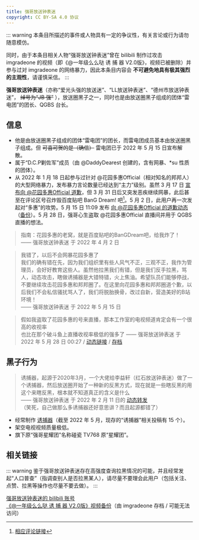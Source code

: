 ```yaml
---
title: 强哥放送钟表迷
copyright: CC BY-SA 4.0 协议
---
```


::: warning
本条目所描述的事件或人物具有一定的争议性，有关言论或行为请勿随意模仿。

同时，由于本条目相关人物“强哥放送钟表迷”曾在 bilibili 制作过攻击 imgradeone 的视频（即《@一年级么么哒 诱 捕 器 V2.0版》，视频已被删除）并参与过对 imgradeone 的网络暴力，因此本条目内容会 **不可避免地具有极其强烈的主观性**，请谨慎采信。
:::

**强哥放送钟表迷**（亦称“爱光头强的放送迷”、“LL放送钟表迷”、“德州市放送钟表迷”， ~~绰号为“JB 强”~~ ），放送圈黑子之一，同时也是由放送圈黑子组成的团体“雷电团”的团长、QGBS 台长。

## 信息

- 他是由放送圈黑子组成的团体“雷电团”的团长，而雷电团成员基本由放送圈黑子组成。但 ~~可喜可贺的是（确信）~~ 雷电团已于 2022 年 5 月 15 日宣布解散。
- 属于“D.C.P剿佐军”成员（由 @DaddyDearest 创建的，含有网暴、*su 性质的团体）。
- 从 2022 年 1 月 18 日起参与过针对 @花园多惠Official（相对知名的邦邦人）的大型网络暴力，发布暴力言论数量已经达到“主力”级别。虽然 3 月 17 日 [宣布向 @花园多惠Official 道歉](https://t.bilibili.com/638548885514485785)，但 3 月 31 日后又突发恶疾继续网暴，此后甚至在评论区号召炸毁百度贴吧 BanG Dream! 吧[^1]。5 月 2 日，此用户再一次发起对“多惠”的攻势。5 月 15 日 11:09 发布 [向 @花园多惠Official 的道歉动态](https://t.bilibili.com/660333170016649218)（[备份](https://archive.ph/VoX9g)）。5 月 28 日，强哥心生盗取 @花园多惠Official 直播间并用于 QGBS 直播的想法。

> 指南：花园多惠的老窝，就是百度贴吧的BanGDream吧，给我炸了！  
> —— 强哥放送钟表迷 于 2022 年 4 月 2 日

> 我错了，以后不会网暴花园多惠了  
> 我们的确有错在先，因为我们组织里有些人风气不正，三观不正，我作为管理员，会好好教育这些人。虽然他拉黑我们有错，但是我们反手拉黑，骂人，动态攻击，瞎做诱捕器是大错特错，火上焦油。希望队员们能够停战，不要继续攻击花园多惠和邦邦圈了。在这里向花园多惠和邦邦圈道个歉，以后我们不会私信骚扰骂人了，我们将脱胎换骨，改过自新，营造美好的B站环境！  
> —— 强哥放送钟表迷 于 2022 年 5 月 15 日

> 假如我盗取了花园多惠的号来直播，那本工作室的电视频道肯定会有一个很高的收视率  
> 也比在那个破斗鱼上直播收视率极低的强多了
> —— 强哥放送钟表迷 于 2022 年 5 月 28 日 00:27 / [动态链接](https://t.bilibili.com/664991714916696072) / [存档](https://archive.ph/QQp3I)

## 黑子行为

> 诱捕器，起源于2020年3月，一个大佬给李益轩（红石放送钟表迷）做了一个诱捕器，然后放送圈开始了一种新的反黑方式，现在就是一些瞎反黑的用这个来瞎反黑，根本就不知道真正的含义是什么  
> —— 强哥放送钟表迷 于 2022 年 2 月 11 日的 [动态转发](https://t.bilibili.com/625968848922780985)  
> （笑死，自己做那么多诱捕器还好意思讲？而且起源都错了）

- 经常制作 [诱捕器](/tv-broadcasting/youbuqi.md)（截至 2022 年 5 月，现存的“诱捕器”相关投稿有 15 个）。<!-- 4 月：14 个，5 月新增 《【补档】蕾姆REM自媒体诱捕器》（BV1M3411N7CE）-->
- 架空电视视频质量极低。
- 旗下原“强哥星耀团”名称碰瓷 TV768 原“星耀团”。

## 相关链接

::: warning
鉴于强哥放送钟表迷存在高强度查询拉黑情况的可能，并且经常发起“人口普查”（指调查别人是否拉黑某人），请尽量不要理会此用户（包括关注、点赞、拉黑等操作也尽量不要去做）。
:::

[强哥放送钟表迷的 bilibili 账号](https://space.bilibili.com/586591065)  
[《@一年级么么哒 诱 捕 器 V2.0版》视频备份](https://t.me/imgradeone/239)（由 imgradeone 存档 / 可能无法访问）

[^1]: [相应评论链接](https://www.bilibili.com/video/BV19r4y1Y7C1#reply107740613776)
